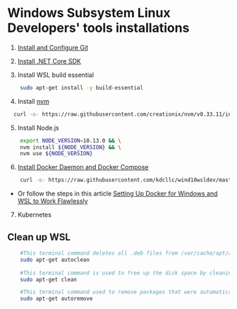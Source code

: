 # Windows Subsystem Linux Developers' tools installations

1. [Install and Configure Git](./wsl-dev-git.md)

2. [Install .NET Core SDK](./wsl-dev-dotnetcore.md)

3. Install WSL build essential

```bash
    sudo apt-get install -y build-essential
```

4. Install [nvm](https://github.com/creationix/nvm)

```bash
  curl -o- https://raw.githubusercontent.com/creationix/nvm/v0.33.11/install.sh | sudo bash
```

5. Install Node.js

```bash
    export NODE_VERSION=10.13.0 && \
    nvm install ${NODE_VERSION} && \
    nvm use ${NODE_VERSION}
```

6. [Install Docker Daemon and Docker Compose](./wsl_docker_setup.sh)

```bash
    curl -o- https://raw.githubusercontent.com/kdcllc/wind10wsldev/master/wsl_docker_setup.sh | bash 
```

 - Or follow the steps in this article [Setting Up Docker for Windows and WSL to Work Flawlessly](https://nickjanetakis.com/blog/setting-up-docker-for-windows-and-wsl-to-work-flawlessly)

7. Kubernetes


## Clean up WSL

```bash
    #This terminal command deletes all .deb files from /var/cache/apt/archives. It basically cleans up the apt-get cache.
    sudo apt-get autoclean
    
    #This terminal command is used to free up the disk space by cleaning up downloaded .deb files from the local repository.
    sudo apt-get clean

    #This terminal command used to remove packages that were automatically installed to satisfy dependencies for some package and no longer needed by those packages.
    sudo apt-get autoremove
```